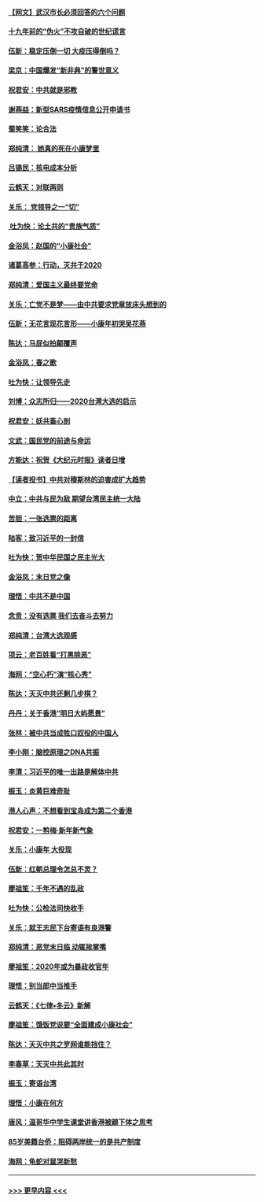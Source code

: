 #### [【网文】武汉市长必须回答的六个问题](../pages/nsc993/n11813848.md?t=01230344) 
#### [十九年前的“伪火”不攻自破的世纪谎言](../pages/nsc993/n11813238.md?t=01230344) 
#### [伍新：稳定压倒一切 大疫压得倒吗？](../pages/nsc993/n11812634.md?t=01230344) 
#### [梁京：中国爆发“新非典”的警世意义](../pages/nsc993/n11812554.md?t=01230344) 
#### [祝君安：中共就是邪教](../pages/nsc993/n11812431.md?t=01230344) 
#### [谢燕益：新型SARS疫情信息公开申请书](../pages/nsc993/n11808840.md?t=01230344) 
#### [蜀笑笑：论合法](../pages/nsc993/n11808064.md?t=01230344) 
#### [郑纯清： 她真的死在小康梦里](../pages/nsc993/n11806623.md?t=01230344) 
#### [吕锡民：核电成本分析](../pages/nsc993/n11806284.md?t=01230344) 
#### [云鹤天：对联两则](../pages/nsc993/n11805957.md?t=01230344) 
#### [关乐： 党领导之一“切”](../pages/nsc993/n11804505.md?t=01230344) 
#### [ 吐为快：论土共的“贵族气质”](../pages/nsc993/n11804490.md?t=01230344) 
#### [金浴凤：赵国的“小康社会”](../pages/nsc993/n11804452.md?t=01230344) 
#### [诸葛高参：行动，灭共于2020](../pages/nsc993/n11804120.md?t=01230344) 
#### [郑纯清：爱国主义最终要党命](../pages/nsc993/n11802197.md?t=01230344) 
#### [关乐：亡党不是梦——由中共要求党章放床头想到的](../pages/nsc993/n11802156.md?t=01230344) 
#### [伍新：无花言现花言形——小康年初哭吴花燕](../pages/nsc993/n11800044.md?t=01230344) 
#### [陈达：马屁似拍颠覆声](../pages/nsc993/n11800010.md?t=01230344) 
#### [金浴凤：春之歌](../pages/nsc993/n11797687.md?t=01230344) 
#### [吐为快：让领导先走](../pages/nsc993/n11797512.md?t=01230344) 
#### [刘博：众志所归——2020台湾大选的启示](../pages/nsc993/n11796878.md?t=01230344) 
#### [祝君安：妖共畜心剖](../pages/nsc993/n11794273.md?t=01230344) 
#### [文武：国民党的前途与命运](../pages/nsc993/n11794198.md?t=01230344) 
#### [方能达：祝贺《大纪元时报》读者日增](../pages/nsc993/n11793807.md?t=01230344) 
#### [【读者投书】中共对穆斯林的迫害成扩大趋势](../pages/nsc993/n11791371.md?t=01230344) 
#### [中立：中共与民为敌 期望台湾民主统一大陆](../pages/nsc993/n11790392.md?t=01230344) 
#### [苦胆：一张选票的距离](../pages/nsc993/n11788914.md?t=01230344) 
#### [陆客：致习近平的一封信](../pages/nsc993/n11788867.md?t=01230344) 
#### [吐为快：贺中华民国之民主光大](../pages/nsc993/n11788618.md?t=01230344) 
#### [金浴凤：末日党之像](../pages/nsc993/n11787475.md?t=01230344) 
#### [理悟：中共不是中国](../pages/nsc993/n11787463.md?t=01230344) 
#### [念贲：没有选票  我们去奋斗去努力](../pages/nsc993/n11787398.md?t=01230344) 
#### [郑纯清：台湾大选观感](../pages/nsc993/n11786210.md?t=01230344) 
#### [项云：老百姓看“打黑除恶”](../pages/nsc993/n11785398.md?t=01230344) 
#### [海网：“空心朽”演“核心秀”](../pages/nsc993/n11783874.md?t=01230344) 
#### [陈达：天灭中共还剩几步棋？](../pages/nsc993/n11783719.md?t=01230344) 
#### [丹丹：关于香港“明日大屿愿景”](../pages/nsc993/n11783273.md?t=01230344) 
#### [张林：被中共当成牲口奴役的中国人](../pages/nsc993/n11782397.md?t=01230344) 
#### [李小刚：脑控原理之DNA共振](../pages/nsc993/n11780962.md?t=01230344) 
#### [李清：习近平的唯一出路是解体中共](../pages/nsc993/n11780866.md?t=01230344) 
#### [振玉：炎黄巨难奇耻](../pages/nsc993/n11779632.md?t=01230344) 
#### [港人心声：不想看到宝岛成为第二个香港](../pages/nsc993/n11778817.md?t=01230344) 
#### [祝君安：一剪梅‧新年新气象](../pages/nsc993/n11776340.md?t=01230344) 
#### [关乐：小康年 大役现](../pages/nsc993/n11774213.md?t=01230344) 
#### [伍新：红朝总理令怎总不灵？](../pages/nsc993/n11770813.md?t=01230344) 
#### [廖祖笙：千年不遇的乱政](../pages/nsc993/n11770373.md?t=01230344) 
#### [吐为快：公检法司快收手](../pages/nsc993/n11770359.md?t=01230344) 
#### [关乐：就王志民下台寄语有良港警](../pages/nsc993/n11769903.md?t=01230344) 
#### [郑纯清：恶党末日临 动辄挨掌嘴](../pages/nsc993/n11769356.md?t=01230344) 
#### [廖祖笙：2020年或为暴政收官年](../pages/nsc993/n11768216.md?t=01230344) 
#### [理悟：别当郎中当推手](../pages/nsc993/n11768243.md?t=01230344) 
#### [云鹤天：《七律▪冬云》新解](../pages/nsc993/n11768204.md?t=01230344) 
#### [廖祖笙：饿饭党说要“全面建成小康社会”](../pages/nsc993/n11767482.md?t=01230344) 
#### [陈达：天灭中共之罗网谁能挡住？](../pages/nsc993/n11767465.md?t=01230344) 
#### [李春草：天灭中共此其时](../pages/nsc993/n11767452.md?t=01230344) 
#### [振玉：寄语台湾](../pages/nsc993/n11767432.md?t=01230344) 
#### [理悟：小康在何方](../pages/nsc993/n11767394.md?t=01230344) 
#### [唐风：温哥华中学生课堂讲香港被踢下体之思考](../pages/nsc993/n11766848.md?t=01230344) 
#### [85岁美籍台侨：阻碍两岸统一的是共产制度](../pages/nsc993/n11765043.md?t=01230344) 
#### [海网：龟蛇对鼠哭新愁](../pages/nsc993/n11764895.md?t=01230344) 

----
#### [ >>> 更早内容 <<< ](../indexes/nsc993-earlier.md)
